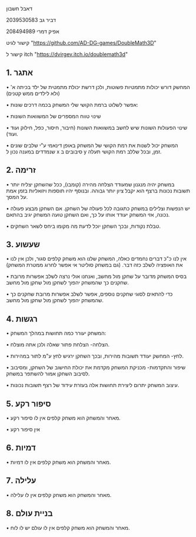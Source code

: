 דאבל חשבון

דביר גב 2039530583	

אפיק דמרי 208494989

קישור לגיט  "https://github.com/AD-DG-games/DoubleMath3D"

קישור ל itch  "https://dvirgev.itch.io/doublemath3d"
## 1.	אתגר

•	המחשק דורש יכולות מתמטיות פשוטות, ולכן דרשת יכולת מתמטית של ילד בכיתה א' (ולא לילדים ממש קטנים)

•	אפשר לשלוט ברמת הקושי שלי המשחק בכמה דרכים שונות:

•	שינוי טווח המספרים של המשוואות השונות

•	שינוי הפעולות השונות שיש לחשב במשוואות השונות (חיבור, חיסור, כפל, חילוק ועוד ועוד).

•	המשחק יכול לשנות את רמת הקושי של המשחק באופן דינאמי ע"י שלבים שונים שנמדדים במענה נכון ל x סיבובים ב y זמן, ובכל שללב רמת הקושי תעלה.

## 2.	זרימה

•	במשחק יהיה מנגנון שמעודד הצלחה מהירה (קומבו), ככל שהשחקן יצליח יותר תשובות נכונות ברצף הוא יקבל ציון יותר גבוהה. ובנוסף  יהיו תוספות ויזואליות בזמן אמת על המסך.

•	יש הנפשות וצלילים במשחק כתגובה לכל פעולה של השחקן.  אם השחקן מבצע פעולה נכונה, אזי המשחק יעודד אותו על כך, ואם השחקן טועה המשחק יגיב בהתאם.

•	טבלת נקודות, ובכך השחקן יוכל לדעת מה מקומו ביחס לשאר השחקים.

## 3.	שעשוע

•	אין לנו כ"כ דברים נחמדים כאלה, המשחק שלנו הוא משחק קלפים סגור, ולכן אין לנו את האופציה לשלב כזה דבר. (גם במשחק סוליטר אי אפשר לחרוג ממטרת המשחק)

•	בסיס המשחק מדובר על שחקן מול מחשב, ואנחנו  אולי נרצה לשלב אפשרות מרובת שחקנים כך שהמשחק יהפוך לשחקן מול שחקן מול מחשב.

•	כדי להתאים לסוגי שחקנים נוספים, אפשר לשלב אפשרות מרובת שחקנים כך שהמשחק יהפוך לשחקן מול שחקן מול מחשב.

## 4.	רגשות

•	המשחק יעורר כמה תחושות במהלך המשחק:

•	הצלחה- הצלחת פתור שאלה ולכן אתה מוצלח.

•	לחץ- המחשק יעודד תשובות מהירות, ובכך השחקן ירגיש לחץ ע"מ לתור במהירות.

•	שיפור והתקדמות- מכניקת המשחק מקדמת את יכולת החישוב של השחקן, ומסיבוב לסיבוב השחקן אמור להשתפר במשחק.

•	עיצוב המשחק יתרום ליצירת תחושות אלה בעזרת עידוד של רצף תשובות נכונות.

## 5.	סיפור רקע

•	מאחר והמשחק הוא משחק קלפים אין לו סיפור רקע.

•	אין סיפור רקע

## 6.	דמיות

•	מאחר והמשחק הוא משחק קלפים אין לו דמיות.

## 7.	עלילה

•	מאחר והמשחק הוא משחק קלפים אין לו עלילה.

## 8.	בניית עולם

•	מאחר והמשחק הוא משחק קלפים אין לו עולם יש לו לוח.
